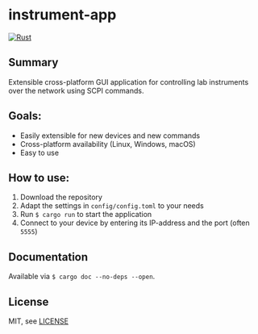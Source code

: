 # instrument-app
[![Rust](https://github.com/JuliDi/instrument-app/actions/workflows/rust.yml/badge.svg?branch=master)](https://github.com/JuliDi/instrument-app/actions/workflows/rust.yml)
## Summary
Extensible cross-platform GUI application for controlling lab instruments over the network using SCPI commands.


## Goals:
* Easily extensible for new devices and new commands
* Cross-platform availability (Linux, Windows, macOS)
* Easy to use

## How to use:
1. Download the repository
2. Adapt the settings in `config/config.toml` to your needs
3. Run `$ cargo run` to start the application
4. Connect to your device by entering its IP-address and the port (often `5555`)

## Documentation
Available via `$ cargo doc --no-deps --open`.

## License
MIT, see [LICENSE](LICENSE)